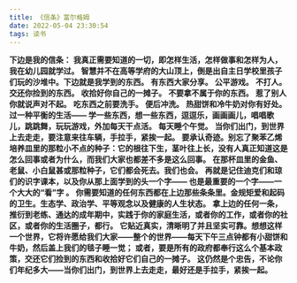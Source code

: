```yaml
---
title: 《信条》富尔格姆
date: 2022-05-04 23:30:54
tags: 读书
---
```


**下边是我的信条：**
**我真正需要知道的一切，即怎样生活，怎样做事和怎样为人，我在幼儿园就学过。**
**智慧并不在高等学府的大山顶上，倒是出自主日学校里孩子们玩的沙堆中。下边就是我学到的东西。**
**有东西大家分享。**
**公平游戏。**
**不打人。**
**交还你捡到的东西。**
**收拾好你自己的一摊子。**
**不要拿不属于你的东西。**
**惹了别人你就说声对不起。**
**吃东西之前要洗手。**
**便后冲洗。**
**热甜饼和冷牛奶对你有好处。**
**过一种平衡的生活—— 学一些东西，想一些东西，逗逗乐，画画画儿，唱唱歌儿，跳跳舞，玩玩游戏，外加每天干点活。**
**每天睡个午觉。**
**当你们出门，到世界上去走走，要注意来往车辆，手拉手，紧挨一起。**
**要承认奇迹。别忘了聚苯乙烯培养皿里的那粒小不点的种子：它的根往下生，茎叶往上长，没有人真正知道这是怎么回事或者为什么，而我们大家也都差不多是这么回事。**
**在那杯皿里的金鱼、老鼠、小白鼠甚或那粒种子，它们都会死去。我们也会。**
**再就是记住迪克们和琼们的识字课本，以及你从那上面学到的头一个字—— 也是最重要的一个字——一个大大的“看”字 。**
**你需要知道的任何东西都在上边那些条条里。金规矩爱和起码的卫生。生态学、政治学、平等观念以及健康的人生状态。**
**拿上边的任何一条，推衍到老练、通达的成年期中，实践于你的家庭生活，或者你的工作，或者你的社区，或者你的生活圈子，都行。**
**它贴近真实，清晰明了并且坚实可靠。想想这样一个世界，它将许愿给我们大家——整个的世界——每天下午三点钟都有小甜饼和牛奶，然后盖上我们的毯子睡一觉；**
**或者，要是所有的政府都奉行这么个基本政策，交还它们捡到的东西和收拾好它们自己的一摊子。**
**这仍然是个忠告，不论你们年纪多大——当你们出门，到世界上去走走，最好还是手拉手，紧挨一起。**